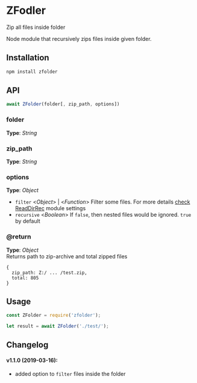 # ZFodler
Zip all files inside folder


Node module that recursively zips files inside given folder.


## Installation
```bash
npm install zfolder
```



## API

```javascript
await ZFolder(folder[, zip_path, options])
```


### folder   
**Type**: _String_   


### zip_path
**Type**: _String_   


### options   
**Type**: _Object_   
- `filter` <_Object_> | <_Function_>  Filter some files. For more details [check ReadDirRec](https://www.npmjs.com/package/readdirrec#optionsfilter) module settings
- `recursive` <_Boolean_>  If `false`, then nested files would be ignored. `true` by default



### @return   
**Type**: _Object_   
Returns path to zip-archive and total zipped files
```
{
  zip_path: Z:/ ... /test.zip,
  total: 805
}
```



## Usage
```javascript
const ZFolder = require('zfolder');

let result = await ZFolder('./test/');
```



## Changelog 
#### v1.1.0 (2019-03-16):
- added option to `filter` files inside the folder

